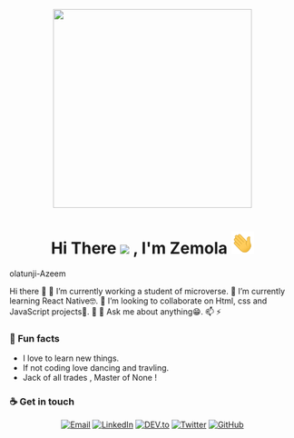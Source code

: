 <p align="Center" ><img src="https://camo.githubusercontent.com/3b7c592ede97b6138ffd4b1cc1541c2f3b11fd39/687474703a2f2f33312e6d656469612e74756d626c722e636f6d2f31376665613932306666333665663466356238373764353231366137616164392f74756d626c725f6d6f39786a65387a5a34317163626975666f315f313238302e676966" height="350px" width ="350px"></p>


<h1 align="Center">  Hi There <img src="https://media.giphy.com/media/WUlplcMpOCEmTGBtBW/giphy.gif" width="40px"> , I'm Zemola <img src="https://raw.githubusercontent.com/ABSphreak/ABSphreak/master/gifs/Hi.gif" width="40px" /> </h1>


olatunji-Azeem

Hi there 👋
🔭 I’m currently working a student of microverse.
🌱 I’m currently learning React Native🤓.
👯 I’m looking to collaborate on Html, css and JavaScript projects🤝.
🤔 
💬 Ask me about anything😁.
📫 
⚡ 



### 🌴 Fun facts
- I love to learn new things. 
- If not coding love dancing and travling.
- Jack of all trades , Master of None !

### ☕ Get in touch
<p align="center">
<a href="mailto:azeemolatunji@gmail.com" target="_blank"><img src="https://img.shields.io/badge/-Gmail-c14438?style=flat-square&logo=Gmail&logoColor=white" alt="Email"></a>
<a href="https://www.linkedin.com/in/olatunjiazeem/" target="_blank"><img src="https://img.shields.io/badge/LinkedIn-%230077B5.svg?&style=flat-square&logo=linkedin&logoColor=white" alt="LinkedIn"></a>
<a href="https://dev.to/zemola" target="_blank"><img src="https://img.shields.io/badge/DEV-%230A0A0A.svg?&style=flat-square&logo=DEV.to&logoColor=white" alt="DEV.to"></a>
<a href="https://twitter.com/zemolat" target="_blank"><img src="https://img.shields.io/badge/-Twitter-1ca0f1?style=flat-square&labelColor=1ca0f1&logo=twitter&logoColor=white" alt="Twitter"></a>
<a href="https://github.com/zemola" target="_blank"><img src="https://img.shields.io/badge/-GitHub-181717?style=flat-square&logo=github" alt="GitHub"></a>
</p>
